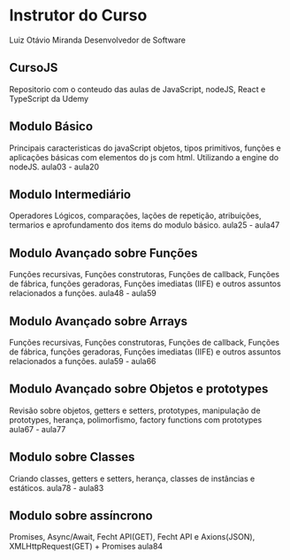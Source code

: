 # Instrutor do Curso
Luiz Otávio Miranda 
Desenvolvedor de Software

## CursoJS
Repositorio com o conteudo das aulas de JavaScript, nodeJS, React e TypeScript da Udemy 

## Modulo Básico 
Principais caracteristicas do javaScript objetos, tipos primitivos, funções e aplicações básicas com elementos do js com html. Utilizando a engine do nodeJS.
aula03 - aula20 

## Modulo Intermediário 
Operadores Lógicos, comparações, lações de repetição, atribuições, termarios e aprofundamento dos items do modulo básico.
aula25 - aula47

## Modulo Avançado sobre Funções  
Funções recursivas, Funções construtoras, Funções de callback, Funções de fábrica, funções geradoras, Funções imediatas (IIFE) e outros assuntos relacionados a funções.
aula48 - aula59

## Modulo Avançado sobre Arrays  
Funções recursivas, Funções construtoras, Funções de callback, Funções de fábrica, funções geradoras, Funções imediatas (IIFE) e outros assuntos relacionados a funções.
aula59 - aula66

## Modulo Avançado sobre Objetos e prototypes  
Revisão sobre objetos, getters e setters, prototypes, manipulação de prototypes, herança, polimorfismo, factory functions com prototypes
aula67 - aula77

## Modulo sobre Classes
Criando classes, getters e setters, herança, classes de instâncias e estáticos.
aula78 - aula83

## Modulo sobre assíncrono
Promises, Async/Await, Fecht API(GET), Fecht API e Axions(JSON), XMLHttpRequest(GET) + Promises
aula84